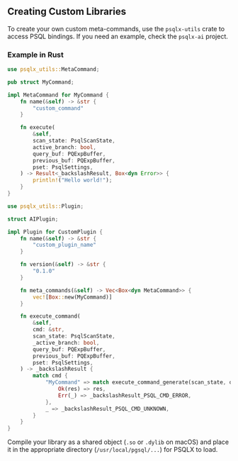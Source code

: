 ## Creating Custom Libraries

To create your own custom meta-commands, use the `psqlx-utils` crate to access PSQL bindings.
If you need an example, check the `psqlx-ai` project.

### Example in Rust

```rust
use psqlx_utils::MetaCommand;

pub struct MyCommand;

impl MetaCommand for MyCommand {
    fn name(&self) -> &str {
        "custom_command"
    }

    fn execute(
        &self,
        scan_state: PsqlScanState,
        active_branch: bool,
        query_buf: PQExpBuffer,
        previous_buf: PQExpBuffer,
        pset: PsqlSettings,
    ) -> Result<_backslashResult, Box<dyn Error>> {
        println!("Hello world!");
    }
}
```

```rust
use psqlx_utils::Plugin;

struct AIPlugin;

impl Plugin for CustomPlugin {
    fn name(&self) -> &str {
        "custom_plugin_name"
    }

    fn version(&self) -> &str {
        "0.1.0"
    }

    fn meta_commands(&self) -> Vec<Box<dyn MetaCommand>> {
        vec![Box::new(MyCommand)]
    }

    fn execute_command(
        &self,
        cmd: &str,
        scan_state: PsqlScanState,
        _active_branch: bool,
        query_buf: PQExpBuffer,
        previous_buf: PQExpBuffer,
        pset: PsqlSettings,
    ) -> _backslashResult {
        match cmd {
            "MyCommand" => match execute_command_generate(scan_state, query_buf, pset) {
                Ok(res) => res,
                Err(_) => _backslashResult_PSQL_CMD_ERROR,
            },
            _ => _backslashResult_PSQL_CMD_UNKNOWN,
        }
    }
}

```

Compile your library as a shared object (`.so` or `.dylib` on macOS) and place it in the appropriate directory (`/usr/local/pgsql/...`) for PSQLX to load.
